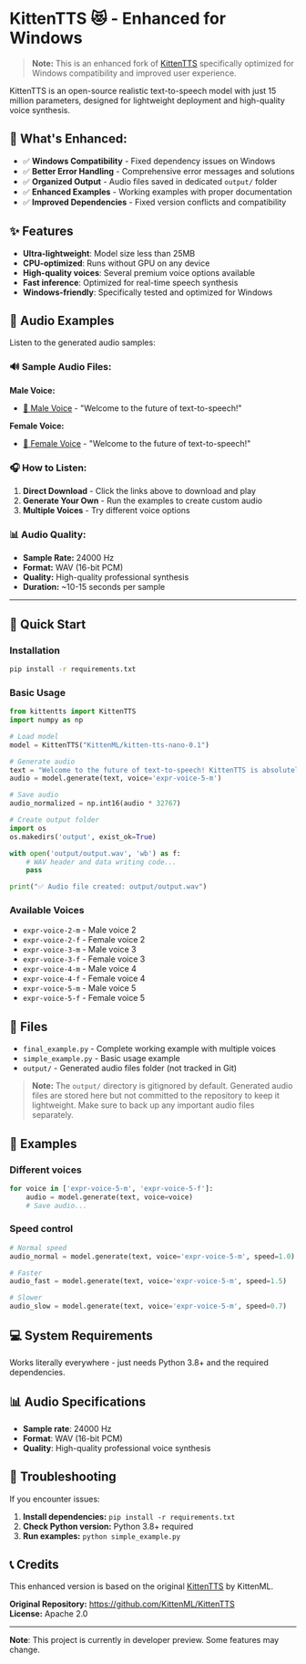 # KittenTTS 😻 - Enhanced for Windows

> **Note:** This is an enhanced fork of [KittenTTS](https://github.com/KittenML/KittenTTS) specifically optimized for Windows compatibility and improved user experience.

KittenTTS is an open-source realistic text-to-speech model with just 15 million parameters, designed for lightweight deployment and high-quality voice synthesis.

## 🚀 **What's Enhanced:**

- ✅ **Windows Compatibility** - Fixed dependency issues on Windows
- ✅ **Better Error Handling** - Comprehensive error messages and solutions
- ✅ **Organized Output** - Audio files saved in dedicated `output/` folder
- ✅ **Enhanced Examples** - Working examples with proper documentation
- ✅ **Improved Dependencies** - Fixed version conflicts and compatibility

## ✨ Features

- **Ultra-lightweight**: Model size less than 25MB
- **CPU-optimized**: Runs without GPU on any device
- **High-quality voices**: Several premium voice options available
- **Fast inference**: Optimized for real-time speech synthesis
- **Windows-friendly**: Specifically tested and optimized for Windows

## 🎵 **Audio Examples**

Listen to the generated audio samples:

### 🔊 **Sample Audio Files:**

**Male Voice:**
- [🎤 Male Voice](output/male_voice.wav) - "Welcome to the future of text-to-speech!"

**Female Voice:**
- [🎤 Female Voice](output/female_voice.wav) - "Welcome to the future of text-to-speech!"

### 🎧 **How to Listen:**
1. **Direct Download** - Click the links above to download and play
2. **Generate Your Own** - Run the examples to create custom audio
3. **Multiple Voices** - Try different voice options

### 📊 **Audio Quality:**
- **Sample Rate:** 24000 Hz
- **Format:** WAV (16-bit PCM)
- **Quality:** High-quality professional synthesis
- **Duration:** ~10-15 seconds per sample

---


## 🚀 Quick Start

### Installation

```bash
pip install -r requirements.txt
```

### Basic Usage

```python
from kittentts import KittenTTS
import numpy as np

# Load model
model = KittenTTS("KittenML/kitten-tts-nano-0.1")

# Generate audio
text = "Welcome to the future of text-to-speech! KittenTTS is absolutely incredible - it's fast, lightweight, and produces crystal clear audio quality. This revolutionary AI model is changing the game with just 15 million parameters. Amazing technology!"
audio = model.generate(text, voice='expr-voice-5-m')

# Save audio
audio_normalized = np.int16(audio * 32767)

# Create output folder
import os
os.makedirs('output', exist_ok=True)

with open('output/output.wav', 'wb') as f:
    # WAV header and data writing code...
    pass

print("✅ Audio file created: output/output.wav")
```

### Available Voices

- `expr-voice-2-m` - Male voice 2
- `expr-voice-2-f` - Female voice 2  
- `expr-voice-3-m` - Male voice 3
- `expr-voice-3-f` - Female voice 3
- `expr-voice-4-m` - Male voice 4
- `expr-voice-4-f` - Female voice 4
- `expr-voice-5-m` - Male voice 5
- `expr-voice-5-f` - Female voice 5

## 📁 Files

- `final_example.py` - Complete working example with multiple voices
- `simple_example.py` - Basic usage example
- `output/` - Generated audio files folder (not tracked in Git)

> **Note:** The `output/` directory is gitignored by default. Generated audio files are stored here but not committed to the repository to keep it lightweight. Make sure to back up any important audio files separately.

## 🎯 Examples

### Different voices
```python
for voice in ['expr-voice-5-m', 'expr-voice-5-f']:
    audio = model.generate(text, voice=voice)
    # Save audio...
```

### Speed control
```python
# Normal speed
audio_normal = model.generate(text, voice='expr-voice-5-m', speed=1.0)

# Faster
audio_fast = model.generate(text, voice='expr-voice-5-m', speed=1.5)

# Slower
audio_slow = model.generate(text, voice='expr-voice-5-m', speed=0.7)
```

## 💻 System Requirements

Works literally everywhere - just needs Python 3.8+ and the required dependencies.

## 📊 Audio Specifications

- **Sample rate**: 24000 Hz
- **Format**: WAV (16-bit PCM)
- **Quality**: High-quality professional voice synthesis

## 🔧 Troubleshooting

If you encounter issues:

1. **Install dependencies:** `pip install -r requirements.txt`
2. **Check Python version:** Python 3.8+ required
3. **Run examples:** `python simple_example.py`

## 📞 Credits

This enhanced version is based on the original [KittenTTS](https://github.com/KittenML/KittenTTS) by KittenML.

**Original Repository:** https://github.com/KittenML/KittenTTS  
**License:** Apache 2.0

---

**Note**: This project is currently in developer preview. Some features may change.

